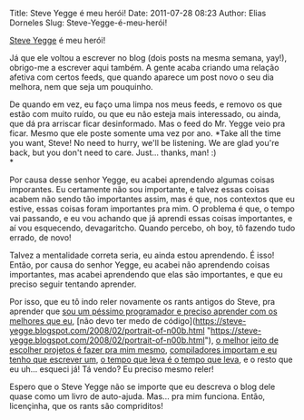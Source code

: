 Title: Steve Yegge é meu herói!
Date: 2011-07-28 08:23
Author: Elias Dorneles
Slug: Steve-Yegge-é-meu-herói!

[Steve
Yegge](https://steve-yegge.blogspot.com "https://steve-yegge.blogspot.com")
é meu herói!

Já que ele voltou a escrever no blog (dois posts na mesma semana, yay!),
obrigo-me a escrever aqui também. A gente acaba criando uma relação
afetiva com certos feeds, que quando aparece um post novo o seu dia
melhora, nem que seja um pouquinho.

De quando em vez, eu faço uma limpa nos meus feeds, e removo os que
estão com muito ruído, ou que eu não esteja mais interessado, ou ainda,
que dá pra arriscar ficar desinformado. Mas o feed do Mr. Yegge veio pra
ficar. Mesmo que ele poste somente uma vez por ano. *Take all the time
you want, Steve! No need to hurry, we'll be listening. We are glad
you're back, but you don't need to care. Just... thanks, man! :)  
*

Por causa desse senhor Yegge, eu acabei aprendendo algumas coisas
imporantes. Eu certamente não sou importante, e talvez essas coisas
acabem não sendo tão importantes assim, mas é que, nos contextos que eu
estive, essas coisas foram importantes pra mim. O problema é que, o
tempo vai passando, e eu vou achando que já aprendi essas coisas
importantes, e aí vou esquecendo, devagaritcho. Quando percebo, oh boy,
tô fazendo tudo errado, de novo!

Talvez a mentalidade correta seria, eu ainda estou aprendendo. É isso!
Então, por causa do senhor Yegge, eu acabei não aprendendo coisas
importantes, mas acabei aprendendo que elas são importantes, e que eu
preciso seguir tentando aprender.

Por isso, que eu tô indo reler novamente os rants antigos do Steve, pra
aprender que [sou um péssimo programador e preciso aprender com os
melhores que
eu](https://steve-yegge.blogspot.com/2008/06/done-and-gets-things-smart.html "https://steve-yegge.blogspot.com/2008/06/done-and-gets-things-smart.html"), [não
devo ter medo de
código](https://steve-yegge.blogspot.com/2008/02/portrait-of-n00b.html "https://steve-yegge.blogspot.com/2008/02/portrait-of-n00b.html"),
[o melhor jeito de escolher projetos é fazer pra mim
mesmo](https://steve-yegge.blogspot.com/2008/08/business-requirements-are-bullshit.html "https://steve-yegge.blogspot.com/2008/08/business-requirements-are-bullshit.html"),
[compiladores importam e eu tenho que escrever
um](https://steve-yegge.blogspot.com/2007/06/rich-programmer-food.html "https://steve-yegge.blogspot.com/2007/06/rich-programmer-food.html"),
[o tempo que leva é o tempo que
leva](https://steve-yegge.blogspot.com/2009/04/have-you-ever-legalized-marijuana.html "https://steve-yegge.blogspot.com/2009/04/have-you-ever-legalized-marijuana.html"),
e o resto que eu uh... esqueci já! Tá vendo? Eu preciso mesmo reler!

Espero que o Steve Yegge não se importe que eu descreva o blog dele
quase como um livro de auto-ajuda. Mas... pra mim funciona. Então,
licençinha, que os rants são compriditos!
